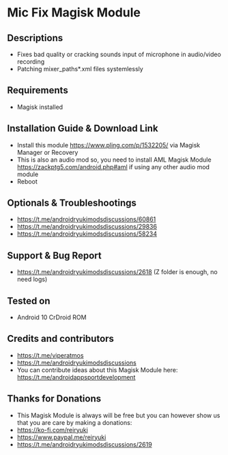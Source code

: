 # Mic Fix Magisk Module

## Descriptions
- Fixes bad quality or cracking sounds input of microphone in audio/video recording
- Patching mixer_paths*.xml files systemlessly

## Requirements
- Magisk installed

## Installation Guide & Download Link
- Install this module https://www.pling.com/p/1532205/ via Magisk Manager or Recovery
- This is also an audio mod so, you need to install AML Magisk Module https://zackptg5.com/android.php#aml if using any other audio mod module
- Reboot

## Optionals & Troubleshootings
- https://t.me/androidryukimodsdiscussions/60861
- https://t.me/androidryukimodsdiscussions/29836
- https://t.me/androidryukimodsdiscussions/58234

## Support & Bug Report
- https://t.me/androidryukimodsdiscussions/2618 (Z folder is enough, no need logs)

## Tested on
- Android 10 CrDroid ROM

## Credits and contributors
- https://t.me/viperatmos
- https://t.me/androidryukimodsdiscussions
- You can contribute ideas about this Magisk Module here: https://t.me/androidappsportdevelopment

## Thanks for Donations
- This Magisk Module is always will be free but you can however show us that you are care by making a donations:
- https://ko-fi.com/reiryuki
- https://www.paypal.me/reiryuki
- https://t.me/androidryukimodsdiscussions/2619


